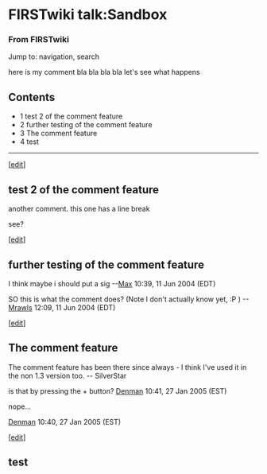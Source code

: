 # FIRSTwiki talk:Sandbox

### From FIRSTwiki

Jump to: navigation, search

here is my comment bla bla bla bla let's see what happens

## Contents

  * 1 test 2 of the comment feature
  * 2 further testing of the comment feature
  * 3 The comment feature
  * 4 test  
---  
  
[[edit](/index.php?title=FIRSTwiki_talk:Sandbox&action=edit&section=1 "Edit
section: test 2 of the comment feature" )]

##  test 2 of the comment feature

another comment. this one has a line break

see?

[[edit](/index.php?title=FIRSTwiki_talk:Sandbox&action=edit&section=2 "Edit
section: further testing of the comment feature" )]

##  further testing of the comment feature

I think maybe i should put a sig --[Max](/index.php/User:Max "User:Max" )
10:39, 11 Jun 2004 (EDT)

SO this is what the comment does? (Note I don't actually know yet, :P )
--[Mrawls](/index.php/User:Mrawls "User:Mrawls" ) 12:09, 11 Jun 2004 (EDT)

[[edit](/index.php?title=FIRSTwiki_talk:Sandbox&action=edit&section=3 "Edit
section: The comment feature" )]

##  The comment feature

The comment feature has been there since always - I think I've used it in the
non 1.3 version too. -- SilverStar

  

is that by pressing the + button? [Denman](/index.php/User:Denman
"User:Denman" ) 10:41, 27 Jan 2005 (EST)

nope...

[Denman](/index.php/User:Denman "User:Denman" ) 10:40, 27 Jan 2005 (EST)

[[edit](/index.php?title=FIRSTwiki_talk:Sandbox&action=edit&section=4 "Edit
section: test" )]

## test

